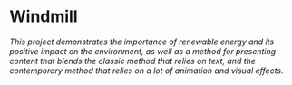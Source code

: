 # Windmill
*This project demonstrates the importance of renewable energy and its positive impact on the environment, as well as a method for presenting content that blends the classic method that relies on text, and the contemporary method that relies on a lot of animation and visual effects.* 

